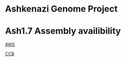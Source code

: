 # Ashkenazi Genome Project

# Ash1.7 Assembly availibility

[AWS](https://ashkenazi-genome.s3.us-east-2.amazonaws.com/Ash1.7.fa.gz) 

[CCB](ftp://ftp.ccb.jhu.edu/pub/dpuiu/Homo_sapiens/Ash1.7/Ash1.7.fa.gz)


